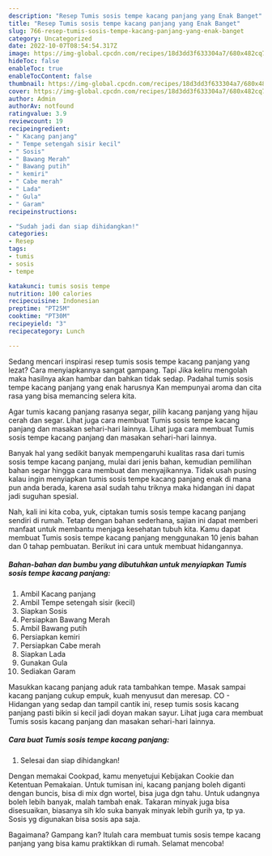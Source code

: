 ```yaml
---
description: "Resep Tumis sosis tempe kacang panjang yang Enak Banget"
title: "Resep Tumis sosis tempe kacang panjang yang Enak Banget"
slug: 766-resep-tumis-sosis-tempe-kacang-panjang-yang-enak-banget
category: Uncategorized
date: 2022-10-07T08:54:54.317Z
image: https://img-global.cpcdn.com/recipes/18d3dd3f633304a7/680x482cq70/tumis-sosis-tempe-kacang-panjang-foto-resep-utama.jpg
hideToc: false
enableToc: true
enableTocContent: false
thumbnail: https://img-global.cpcdn.com/recipes/18d3dd3f633304a7/680x482cq70/tumis-sosis-tempe-kacang-panjang-foto-resep-utama.jpg
cover: https://img-global.cpcdn.com/recipes/18d3dd3f633304a7/680x482cq70/tumis-sosis-tempe-kacang-panjang-foto-resep-utama.jpg
author: Admin
authorAv: notfound
ratingvalue: 3.9
reviewcount: 19
recipeingredient:
- " Kacang panjang"
- " Tempe setengah sisir kecil"
- " Sosis"
- " Bawang Merah"
- " Bawang putih"
- " kemiri"
- " Cabe merah"
- " Lada"
- " Gula"
- " Garam"
recipeinstructions:

- "Sudah jadi dan siap dihidangkan!"
categories:
- Resep
tags:
- tumis
- sosis
- tempe

katakunci: tumis sosis tempe 
nutrition: 100 calories
recipecuisine: Indonesian
preptime: "PT25M"
cooktime: "PT30M"
recipeyield: "3"
recipecategory: Lunch

---
```



Sedang mencari inspirasi resep tumis sosis tempe kacang panjang yang lezat? Cara menyiapkannya sangat gampang. Tapi Jika keliru mengolah maka hasilnya akan hambar dan bahkan tidak sedap. Padahal tumis sosis tempe kacang panjang yang enak harusnya Kan mempunyai aroma dan cita rasa yang bisa memancing selera kita.


Agar tumis kacang panjang rasanya segar, pilih kacang panjang yang hijau cerah dan segar. Lihat juga cara membuat Tumis sosis tempe kacang panjang dan masakan sehari-hari lainnya. Lihat juga cara membuat Tumis sosis tempe kacang panjang dan masakan sehari-hari lainnya.

Banyak hal yang sedikit banyak mempengaruhi kualitas rasa dari tumis sosis tempe kacang panjang, mulai dari jenis bahan, kemudian pemilihan bahan segar hingga cara membuat dan menyajikannya. Tidak usah pusing kalau ingin menyiapkan tumis sosis tempe kacang panjang enak di mana pun anda berada, karena asal sudah tahu triknya maka hidangan ini dapat jadi suguhan spesial.


Nah, kali ini kita coba, yuk, ciptakan tumis sosis tempe kacang panjang sendiri di rumah. Tetap dengan bahan sederhana, sajian ini dapat memberi manfaat untuk membantu menjaga kesehatan tubuh kita. Kamu dapat membuat Tumis sosis tempe kacang panjang menggunakan 10 jenis bahan dan 0 tahap pembuatan. Berikut ini cara untuk membuat hidangannya.

<!--inarticleads1-->

##### Bahan-bahan dan bumbu yang dibutuhkan untuk menyiapkan Tumis sosis tempe kacang panjang:

1. Ambil  Kacang panjang
1. Ambil  Tempe setengah sisir (kecil)
1. Siapkan  Sosis
1. Persiapkan  Bawang Merah
1. Ambil  Bawang putih
1. Persiapkan  kemiri
1. Persiapkan  Cabe merah
1. Siapkan  Lada
1. Gunakan  Gula
1. Sediakan  Garam


Masukkan kacang panjang aduk rata tambahkan tempe. Masak sampai kacang panjang cukup empuk, kuah menyusut dan meresap. CO - Hidangan yang sedap dan tampil cantik ini, resep tumis sosis kacang panjang pasti bikin si kecil jadi doyan makan sayur. Lihat juga cara membuat Tumis sosis kacang panjang dan masakan sehari-hari lainnya. 

<!--inarticleads2-->

##### Cara buat Tumis sosis tempe kacang panjang:


1. Selesai dan siap dihidangkan!

Dengan memakai Cookpad, kamu menyetujui Kebijakan Cookie dan Ketentuan Pemakaian. Untuk tumisan ini, kacang panjang boleh diganti dengan buncis, bisa di mix dgn wortel, bisa juga dgn tahu. Untuk udangnya boleh lebih banyak, malah tambah enak. Takaran minyak juga bisa disesuaikan, biasanya sih klo suka banyak minyak lebih gurih ya, tp ya. Sosis yg digunakan bisa sosis apa saja. 

Bagaimana? Gampang kan? Itulah cara membuat tumis sosis tempe kacang panjang yang bisa kamu praktikkan di rumah. Selamat mencoba!
